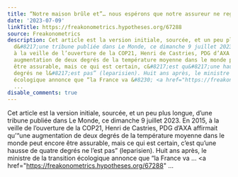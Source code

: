 ```yaml
---
title: “Notre maison brûle et”… nous espérons que notre assureur ne regarde pas ailleurs
date: '2023-07-09'
linkTitle: https://freakonometrics.hypotheses.org/67288
source: Freakonometrics
description: Cet article est la version initiale, sourcée, et un peu plus longue,
  d&#8217;une tribune publiée dans Le Monde, ce dimanche 9 juillet 2023. En 2015,
  à la veille de l’ouverture de la COP21, Henri de Castries, PDG d’AXA affirmait qu’“une
  augmentation de deux degrés de la température moyenne dans le monde peut encore
  être assurable, mais ce qui est certain, c&#8217;est qu&#8217;une hausse de quatre
  degrés ne l&#8217;est pas” (leparisien). Huit ans après, le ministre de la transition
  écologique annonce que “la France va &#8230; <a href="https://freakonometrics.hypotheses.org/67288"
  ...
disable_comments: true
---
```

Cet article est la version initiale, sourcée, et un peu plus longue, d&#8217;une tribune publiée dans Le Monde, ce dimanche 9 juillet 2023. En 2015, à la veille de l’ouverture de la COP21, Henri de Castries, PDG d’AXA affirmait qu’“une augmentation de deux degrés de la température moyenne dans le monde peut encore être assurable, mais ce qui est certain, c&#8217;est qu&#8217;une hausse de quatre degrés ne l&#8217;est pas” (leparisien). Huit ans après, le ministre de la transition écologique annonce que “la France va &#8230; <a href="https://freakonometrics.hypotheses.org/67288" ...